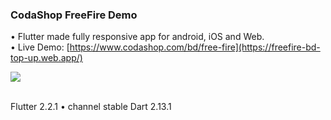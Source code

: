 ### CodaShop FreeFire Demo

• Flutter made fully responsive app for android, iOS and Web.<br />
• Live Demo: [https://www.codashop.com/bd/free-fire](https://freefire-bd-top-up.web.app/)<br />

[![](https://github.com/NafeeWalee/CodaShop_FreeFire/blob/master/asset/mockup.png)](#)

<br />
Flutter 2.2.1 • channel stable 
Dart 2.13.1

